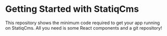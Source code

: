 # Getting Started with StatiqCms


This repository shows the minimum code required to get your app running on StatiqCms. All you need is some React components and a git repository!

